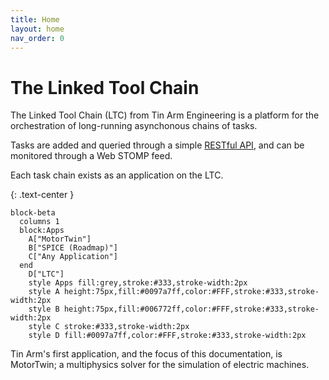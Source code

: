 ```yaml
---
title: Home
layout: home
nav_order: 0
---
```


# The Linked Tool Chain
The Linked Tool Chain (LTC) from Tin Arm Engineering is a platform for the orchestration of long-running asynchonous chains of tasks.

Tasks are added and queried through a simple [RESTful API](https://api.ltc.tinarmengineering.com/docs/index.html), and can be monitored through a Web STOMP feed.

Each task chain exists as an application on the LTC.

{: .text-center }
```mermaid
block-beta
  columns 1
  block:Apps
    A["MotorTwin"]
    B["SPICE (Roadmap)"]
    C["Any Application"]
  end
    D["LTC"]
    style Apps fill:grey,stroke:#333,stroke-width:2px
    style A height:75px,fill:#0097a7ff,color:#FFF,stroke:#333,stroke-width:2px
    style B height:75px,fill:#006772ff,color:#FFF,stroke:#333,stroke-width:2px
    style C stroke:#333,stroke-width:2px
    style D fill:#0097a7ff,color:#FFF,stroke:#333,stroke-width:2px
```

Tin Arm's first application, and the focus of this documentation, is MotorTwin; a multiphysics solver for the simulation of electric machines.